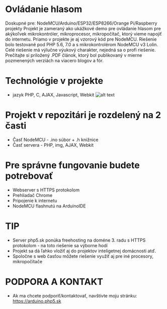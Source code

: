 # Ovládanie hlasom 
Doskupné pre: NodeMCU/Arduino/ESP32/ESP8266/Orange Pi/Raspberry projekty
Projekt je zameraný ako ukážkové demo pre ovládanie hlasom pre akýkoľvek mikrokontróler, mikroprocesor, mikropočítač, ktorý vieme napojiť do internetu. Priamo v projekte je aj vzorový kód pre NodeMCU. Riešenie bolo testované pod PHP 5.6, 7.0 a s mikrokontrolérom NodeMCU v3 Lolin. Celé riešenie má výlučne výukový charakter, nejedná sa o profi riešenie.
Prečítajte si priložený .PDF článok, ktorý bol publikovaný v mierne pozmenených verziách na viacero blogov a fór.
# Technológie v projekte
* jazyk PHP, C, AJAX, Javascript, Webkit
![alt text](http://www.veramate.com/Content/images/VeraMate/voice-control.png)
# Projekt v repozitári je rozdelený na 2 časti
* Časť NodeMCU - .ino súbor + .h knižnice
* Časť servera - PHP, img, AJAX, Webkit
# Pre správne fungovanie budete potrebovať
* Webserver s HTTPS protokolom
* Prehliadač Chrome
* Pripojenie k internetu
* NodeMCU flashnutú na ArduinoIDE
# TIP
* Server php5.sk ponúka freehosting na doméne 3. radu s HTTPS protokolom - na toto riešenie sa výborne hodí
* Projekt sa dá ľahko vložiť aj do projektov inteligetnej domácnosti atď.
* Spoločne s web časťou môžete riešenie využiť aj pre iné procesory, mikropočítače
# PODPORA A KONTAKT
* Ak ma chcete podporiť/kontaktovať, navštívte moju stránku: https://arduino.php5.sk
